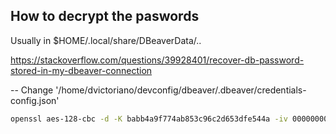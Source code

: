 ## How to decrypt the paswords

Usually in $HOME/.local/share/DBeaverData/..

https://stackoverflow.com/questions/39928401/recover-db-password-stored-in-my-dbeaver-connection

-- Change '/home/dvictoriano/devconfig/dbeaver/.dbeaver/credentials-config.json'

```bash
openssl aes-128-cbc -d -K babb4a9f774ab853c96c2d653dfe544a -iv 00000000000000000000000000000000 -in /home/dvictoriano/devconfig/dbeaver/.dbeaver/credentials-config.json | dd bs=1 skip=16 2>/dev/null 
```
